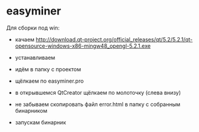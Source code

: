 easyminer
=========

Для сборки под win:

- качаем
http://download.qt-project.org/official_releases/qt/5.2/5.2.1/qt-opensource-windows-x86-mingw48_opengl-5.2.1.exe

- устанавливаем
- идём в папку с проектом
- щёлкаем по easyminer.pro
- в открывшемся QtCreator щёлкаем по молоточку (слева внизу)
- не забываем скопировать файл error.html в папку с собранным бинарником
- запускам бинарник
